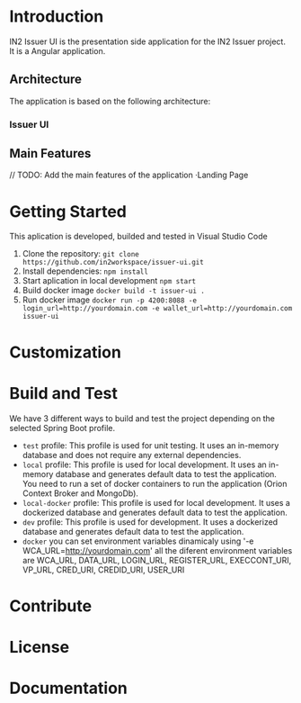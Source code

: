 
# Introduction 
IN2 Issuer UI is the presentation side application for the IN2 Issuer project. It is a Angular application. 

## Architecture
The application is based on the following architecture:
### Issuer UI 

## Main Features
// TODO: Add the main features of the application
·Landing Page

# Getting Started
This aplication is developed, builded and tested in Visual Studio Code 
1. Clone the repository:
```git clone https://github.com/in2workspace/issuer-ui.git```
2. Install dependencies:
```npm install```
1. Start aplication in local development
```npm start```
1. Build docker image
```docker build -t issuer-ui .```
1. Run docker image
```docker run -p 4200:8088 -e login_url=http://yourdomain.com -e wallet_url=http://yourdomain.com issuer-ui```
# Customization



# Build and Test
We have 3 different ways to build and test the project depending on the selected Spring Boot profile.
- `test` profile: This profile is used for unit testing. It uses an in-memory database and does not require any external dependencies.
- `local` profile: This profile is used for local development. It uses an in-memory database and generates default data to test the application. You need to run a set of docker containers to run the application (Orion Context Broker and MongoDb).
- `local-docker` profile: This profile is used for local development. It uses a dockerized database and generates default data to test the application.
- `dev` profile: This profile is used for development. It uses a dockerized database and generates default data to test the application.
- `docker` you can set environment variables dinamicaly using '-e WCA_URL=http://yourdomain.com' all the diferent environment variables are WCA_URL, DATA_URL, LOGIN_URL, REGISTER_URL, EXECCONT_URI, VP_URL, CRED_URI, CREDID_URI, USER_URI
# Contribute

# License

# Documentation
